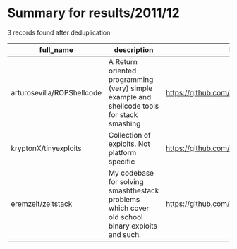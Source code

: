 
# Summary for results/2011/12
    
3 records found after deduplication

| full_name | description | html_url | matched_list | matched_count | pushed_at | size | stargazers_count | language | forks_count |
|----------------------------|-------------------------------------------------------------------------------------------------|-----------------------------------------------|----------------|-----------------|---------------------------|--------|--------------------|------------|---------------|
| arturosevilla/ROPShellcode | A Return oriented programming (very) simple example and shellcode tools for stack smashing | https://github.com/arturosevilla/ROPShellcode | ['shellcode'] | 1 | 2011-12-01 05:24:53+00:00 | 96 | 2 | C | 1 |
| kryptonX/tinyexploits | Collection of exploits. Not platform specific | https://github.com/kryptonX/tinyexploits | ['exploit'] | 1 | 2011-12-29 23:43:29+00:00 | 105 | 1 | Shell | 3 |
| eremzeit/zeitstack | My codebase for solving smashthestack problems which cover old school binary exploits and such. | https://github.com/eremzeit/zeitstack | ['exploit'] | 1 | 2011-12-30 23:07:25+00:00 | 760 | 1 | Python | 0 |
